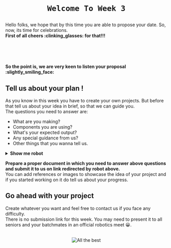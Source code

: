 <h1 align="center"> 
    
    Welcome To Week 3
</h1>
Hello folks, we hope that by this time you are able to propose your date. So, now, its time for celebrations.
<br>
<b>First of all cheers :clinking_glasses: for that!!!</b>
<br><br>
<p align="center"><img src="https://user-images.githubusercontent.com/78701055/182799505-a032d492-04b6-45c3-b38a-f20720918a73.gif" alt=""/></p>
<br><br>
<b>So the point is, we are very keen to listen your proposal :slightly_smiling_face:</b>

## Tell us about your plan !
  <p>
    As you know in this week you have to create your own projects. 
    But before that tell us about your idea in brief, so that we can guide you. 
    <br> The questions you need to answer are:
    <ul>
      <li> What are you making? </li>
      <li> Components you are using? </li>
      <li> What's your expected output? </li>
      <li> Any special guidance from us? </li>
      <li> Other things that you wanna tell us. </li>
  </ul>
  <details>
  <summary> <b>Show me robot </b> </summary>
  <a href="https://forms.gle/WmXtAuRVDiZifaBN7">
      <img src="https://user-images.githubusercontent.com/78701055/182806786-f97de560-9e2f-49ad-9875-de9ab34101b0.gif" alt="Link Loading..."></img>
    </a>
    </details>
  </p>
 </details>
    <b>Prepare a proper document in which you need to answer above questions and submit it to us on link redirected by robot above.</b>
    <br>
    You can add references or images to showcase the idea of your project and if you started working on it do tell us about your progress.
  <br>

## Go ahead with your project
Create whatever you want and feel free to contact us if you face any difficulty.<br>
There is no submission link for this week. You may need to present it to all seniors and your batchmates in an official robotics meet :grinning:.
<br> <br>
<p align="center">
  <img src="https://user-images.githubusercontent.com/78701055/182809673-7369599a-bfff-4626-8091-4aaec9f44b49.jpeg" alt="All the best"></img>
</p>


